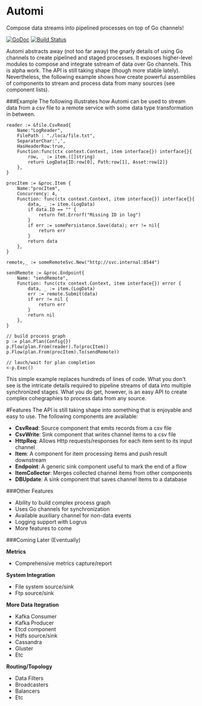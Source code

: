 Automi
======
Compose data streams into pipelined processes on top of Go channels!

[![GoDoc](https://godoc.org/github.com/vladimirvivien/automi?status.svg)](https://godoc.org/github.com/vladimirvivien/automi)
[![Build Status](https://travis-ci.org/vladimirvivien/automi.svg)](https://travis-ci.org/vladimirvivien/automi)

Automi abstracts away (not too far away) the gnarly details of using Go channels to create pipelined and staged processes.  It exposes higher-level modules to compose and integrate sstream of data over Go channels.  This is alpha work. The API is still taking shape (though more stable lately).  Nevertheless, the following example shows how create powerful assemblies of components to stream and process data from many sources (see component lists).

###Example
The following illustrates how Automi can be used to stream data from a csv file to a remote service with some data type transformation in between.

```
reader := &file.CsvRead{
    Name:"LogReader",
    FilePath : "./loca/file.txt",
    SeparaterChar:',',
    HasHeaderRow:true,
    Function:func(ctx context.Context, item interface{}) interface{}{
		row, _ := item.([]string)
        return LogData{ID:row[0], Path:row[1], Asset:row[2]}
	},
}

procItem := &proc.Item {
    Name:"procItem",
	Concurrency: 4,
    Function: func(ctx context.Context, item interface{}) interface{}{
	    data, _ := item.(LogData)
		if data.ID == "" {
		    return fmt.Errorf("Missing ID in log")
		}
        if err := somePersistance.Save(data); err != nil{
			return err
		}
		return data
	},
}

remote,_ := someRemoteSvc.New("http://svc.internal:8544")

sendRemote := &proc.Endpoint{
    Name: "sendRemote",
    Function: func(ctx context.Context, item interface{}) error {
		data, _ := item.(LogData)
		err := remote.Submit(data)
		if err != nil {
			return err
		}
		return nil
	},
}

// build process graph
p := plan.Plan(Config{})
p.Flow(plan.From(reader).To(procItem))
p.Flow(plan.From(procItem).To(sendRemote))

// lauch/wait for plan completion
<-p.Exec()
```
This simple example replaces hundreds of lines of code.  What you don't see is the intricate details required to pipeline streams of data into multiple synchronized stages.  What you do get, however, is an easy API to create complex cohegraphies to process data from any source.

#Features
The API is still taking shape into something that is enjoyable and easy to use.  The following components are available:

 - **CsvRead**: Source component that emits records from a csv file
 - **CsvWrite**: Sink component that writes channel items to a csv file
 - **HttpReq**: Allows Http requests/responses for each item sent to its input channel
 - **Item**: A component for item processing items and push result downstream
 - **Endpoint**: A generic sink component useful to mark the end of a flow
 - **ItemCollector**: Merges collected channel items from other components
 - **DBUpdate**: A sink component that saves channel items to a database

###Other Features
 - Ability to build complex process graph
 - Uses Go channels for synchronization
 - Available auxiliary channel for non-data events
 - Logging support with Logrus
 - More features to come

###Coming Later (Eventually)

**Metrics**
 - Comprehensive metrics capture/report
   
**System Integration**
 - File system source/sink
 - Ftp source/sink

**More Data Itegration**
 - Kafka Consumer
 - Kafka Producer
 - Etcd component
 - Hdfs source/sink
 - Cassandra
 - Gluster
 - Etc

**Routing/Topology**
 - Data Filters
 - Broadcasters
 - Balancers
 - Etc
